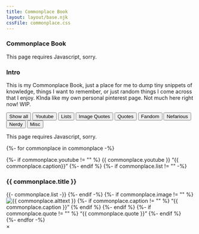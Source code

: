 ```yaml
---
title: Commonplace Book
layout: layout/base.njk
cssFile: commonplace.css
---
```


<div class="textbox">

### Commonplace Book

<noscript>This page requires Javascript, sorry.</noscript> 

<div class="container">

<div class="item">
<h3>Intro</h3>

This is my Commonplace Book, just a place for me to dump tiny snippets of knowledge, things I want to remember, or just random things I come across that I enjoy. KInda like my own personal pinterest page. Not much here right now! WIP.

<div id="filterContainer">
  <button class="navbutton active" onclick="filterSelection('all')"> Show all</button>
  <button class="navbutton" onclick="filterSelection('youtube')">Youtube</button>
  <button class="navbutton" onclick="filterSelection('list')">Lists</button>
  <button class="navbutton" onclick="filterSelection('imagequote')">Image Quotes</button>
  <button class="navbutton" onclick="filterSelection('quotes')">Quotes</button>
  <button class="navbutton" onclick="filterSelection('fandom')">Fandom</button>
  <button class="navbutton" onclick="filterSelection('nefarious')">Nefarious</button>
  <button class="navbutton" onclick="filterSelection('nerdy')">Nerdy</button>
  <button class="navbutton" onclick="filterSelection('misc')">Misc</button> 
</div> 

<noscript>This page requires Javascript, sorry.</noscript> 
</div><!-- item -->

{%- for commonplace in commonplace -%}
 <div class="filterDivCommonplace {{ commonplace.category }}"> 
    <div class="item">
      {%- if commonplace.youtube != "" %}
      {{ commonplace.youtube }}
      <q>{{ commonplace.caption}}</q>
      {%- endif %}
      {%- if commonplace.list != "" -%}
      <h3>{{ commonplace.title }}</h3>
      {{- commonplace.list -}}
      {%- endif -%}
      {%- if commonplace.image != "" %}
      <img class="modal_image" src="images/commplace/{{ commonplace.image }}" id="myImg" alt="{{ commonplace.alttext }}" title="{{ commonplace.titletext }}">
        {%- if commonplace.caption != "" %}
        <q>{{ commonplace.caption }}</q>
        {% endif %}
      {%- endif %}
      {%- if commonplace.quote != "" %}
      <q>{{ commonplace.quote }}</q>
      {%- endif %}
</div>
</div><!-- filterdiv -->
{%- endfor -%}
</div><!-- container -->
<!-- The Modal 
code from: https://stackoverflow.com/a/40701429
-->
<div id="myModal" class="modal">
  <span class="close">×</span>
  <img class="modal-content" id="img01" alt="">
  <div id="caption"></div>
</div>

<script>
// Get the modal
var modal = document.getElementById('myModal');

// Get the image and insert it inside the modal - use its "alt" text as a cap
var img = document.getElementsByClassName('modal_image');
for(var i=0; i<img.length; i++){
var modalImg = document.getElementById("img01");
var captionText = document.getElementById("caption");
img[i].addEventListener('click',function(){
    modal.style.display = "block";
    modalImg.src = this.src;
    captionText.innerHTML = this.alt;
})
}

// Get the <span> element that closes the modal
var span = document.getElementsByClassName("close")[0];

// When the user clicks on <span> (x), close the modal
span.onclick = function() {
    modal.style.display = "none";
}

</script>


<!-- Filter Script 
Tutorial for filter: https://www.w3schools.com/howto/tryit.asp?filename=tryhow_js_filter_elements
-->
<script>
filterSelection("all")
function filterSelection(c) {
  var x, i;
  x = document.getElementsByClassName("filterDivCommonplace");
  if (c == "all") c = "";
  for (i = 0; i < x.length; i++) {
    w3RemoveClass(x[i], "show");
    if (x[i].className.indexOf(c) > -1) w3AddClass(x[i], "show");
  }
}
function w3AddClass(element, name) {
  var i, arr1, arr2;
  arr1 = element.className.split(" ");
  arr2 = name.split(" ");
  for (i = 0; i < arr2.length; i++) {
    if (arr1.indexOf(arr2[i]) == -1) {element.className += " " + arr2[i];}
  }
}
function w3RemoveClass(element, name) {
  var i, arr1, arr2;
  arr1 = element.className.split(" ");
  arr2 = name.split(" ");
  for (i = 0; i < arr2.length; i++) {
    while (arr1.indexOf(arr2[i]) > -1) {
      arr1.splice(arr1.indexOf(arr2[i]), 1);     
    }
  }
  element.className = arr1.join(" ");
}
// Add active class to the current button (highlight it)
var btnContainer = document.getElementById("filterContainer");
var btns = btnContainer.getElementsByClassName("navbutton");
for (var i = 0; i < btns.length; i++) {
  btns[i].addEventListener("click", function(){
    var current = document.getElementsByClassName("active");
    current[0].className = current[0].className.replace(" active", "");
    this.className += " active";
  });
}
</script>

</div> <!-- text box -->